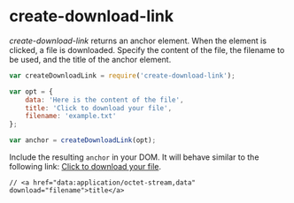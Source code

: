 # create-download-link

*create-download-link* returns an anchor element. When the element is clicked, a file is
downloaded. Specify the content of the file, the filename to be used, and
 the title of the anchor element.

```javascript
var createDownloadLink = require('create-download-link');

var opt = {
    data: 'Here is the content of the file',
    title: 'Click to download your file',
    filename: 'example.txt'
};

var anchor = createDownloadLink(opt);
```

Include the resulting ```anchor``` in your DOM. It will behave similar to the following link:
[Click to download your file](https://raw.githubusercontent.com/fhinkel/create-download-link/master/example.txt).

    // <a href="data:application/octet-stream,data" download="filename">title</a>
